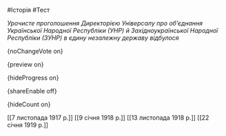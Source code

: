 #Історія #Тест

*Урочисте проголошення Директорією Універсалу про об’єднання Української  Народної Республіки (УНР) й Західноукраїнської Народної Республіки  (ЗУНР) в єдину незалежну державу відбулося*

{noChangeVote on}

{preview on}

{hideProgress on}

{shareEnable off}

{hideCount on}

[[7 листопада 1917 р.]]
[[9 січня 1918 р.]]
[[13 листопада 1918 р.]]
[[22 січня 1919 р.]]

